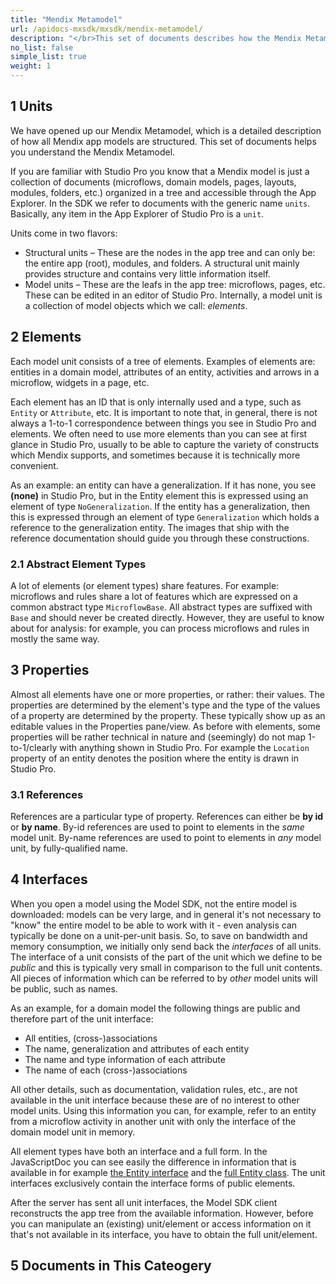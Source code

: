 ```yaml
---
title: "Mendix Metamodel"
url: /apidocs-mxsdk/mxsdk/mendix-metamodel/
description: "</br>This set of documents describes how the Mendix Metamodel works. It covers the following topics:</br></br>• How the Mendix handles apps in relation to modules and documents</br>• How a Domain Model works with all its components (attributes, access rules, etc.)</br>• How pages, layouts, and page content are structured.</br>• How you can create and invoke microflows. "
no_list: false
simple_list: true
weight: 1
---
```


## 1 Units

We have opened up our Mendix Metamodel, which is a detailed description of how all Mendix app models are structured. This set of documents helps you understand the Mendix Metamodel.

If you are familiar with Studio Pro you know that a Mendix model is just a collection of documents (microflows, domain models, pages, layouts, modules, folders, etc.) organized in a tree and accessible through the App Explorer. In the SDK we refer to documents with the generic name `units`. Basically, any item in the App Explorer of Studio Pro is a `unit`.

Units come in two flavors:

* Structural units – These are the nodes in the app tree and can only be: the entire app (root), modules, and folders. A structural unit mainly provides structure and contains very little information itself.
* Model units – These are the leafs in the app tree: microflows, pages, etc. These can be edited in an editor of Studio Pro. Internally, a model unit is a collection of model objects which we call: *elements*.

## 2 Elements

Each model unit consists of a tree of elements. Examples of elements are: entities in a domain model, attributes of an entity, activities and arrows in a microflow, widgets in a page, etc.

Each element has an ID that is only internally used and a type, such as `Entity` or `Attribute`, etc. It is important to note that, in general, there is not always a 1-to-1 correspondence between things you see in Studio Pro and elements. We often need to use more elements than you can see at first glance in Studio Pro, usually to be able to capture the variety of constructs which Mendix supports, and sometimes because it is technically more convenient.

As an example: an entity can have a generalization. If it has none, you see **(none)** in Studio Pro, but in the Entity element this is expressed using an element of type `NoGeneralization`. If the entity has a generalization, then this is expressed through an element of type `Generalization` which holds a reference to the generalization entity. The images that ship with the reference documentation should guide you through these constructions.

### 2.1 Abstract Element Types

A lot of elements (or element types) share features. For example: microflows and rules share a lot of features which are expressed on a common abstract type `MicroflowBase`. All abstract types are suffixed with `Base` and should never be created directly. However, they are useful to know about for analysis: for example, you can process microflows and rules in mostly the same way.

## 3 Properties

Almost all elements have one or more properties, or rather: their values. The properties are determined by the element's type and the type of the values of a property are determined by the property. These typically show up as an editable values in the Properties pane/view. As before with elements, some properties will be rather technical in nature and (seemingly) do not map 1-to-1/clearly with anything shown in Studio Pro. For example the `Location` property of an entity denotes the position where the entity is drawn in Studio Pro.

### 3.1 References

References are a particular type of property. References can either be **by id** or **by name**. By-id references are used to point to elements in the *same* model unit. By-name references are used to point to elements in *any* model unit, by fully-qualified name.

## 4 Interfaces

When you open a model using the Model SDK, not the entire model is downloaded: models can be very large, and in general it's not necessary to "know" the entire model to be able to work with it - even analysis can typically be done on a unit-per-unit basis. So, to save on bandwidth and memory consumption, we initially only send back the *interfaces* of all units. The interface of a unit consists of the part of the unit which we define to be *public* and this is typically very small in comparison to the full unit contents. All pieces of information which can be referred to by *other* model units will be public, such as names.

As an example, for a domain model the following things are public and therefore part of the unit interface:

* All entities, (cross-)associations
* The name, generalization and attributes of each entity
* The name and type information of each attribute
* The name of each (cross-)associations

All other details, such as documentation, validation rules, etc., are not available in the unit interface because these are of no interest to other model units. Using this information you can, for example, refer to an entity from a microflow activity in another unit with only the interface of the domain model unit in memory.

All element types have both an interface and a full form. In the JavaScriptDoc you can see easily the difference in information that is available in for example [the Entity interface](https://apidocs.rnd.mendix.com/modelsdk/latest/interfaces/domainmodels.ientity.html) and the [full Entity class](https://apidocs.rnd.mendix.com/modelsdk/latest/classes/domainmodels.entity.html). The unit interfaces exclusively contain the interface forms of public elements.

After the server has sent all unit interfaces, the Model SDK client reconstructs the app tree from the available information. However, before you can manipulate an (existing) unit/element or access information on it that's not available in its interface, you have to obtain the full unit/element. 

## 5 Documents in This Cateogery

